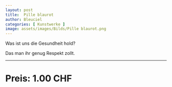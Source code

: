```yaml
---
layout: post
title:  Pille blaurot
author: Bleuciel
categories: [ Kunstwerke ]
image: assets/images/Bilds/Pille blaurot.png
---
```


Was ist uns die Gesundheit hold?

Das man ihr genug Respekt zollt.

-----

# Preis: 1.00 CHF
